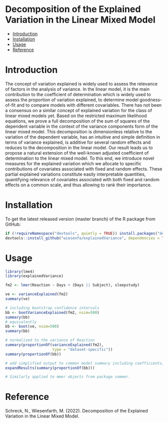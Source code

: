 Decomposition of the Explained Variation in the Linear Mixed Model
================

-   <a href="#introduction" id="toc-introduction">Introduction</a>
-   <a href="#installation" id="toc-installation">Installation</a>
-   <a href="#usage" id="toc-usage">Usage</a>
-   <a href="#reference" id="toc-reference">Reference</a>

# Introduction

The concept of variation explained is widely used to assess the
relevance of factors in the analysis of variance. In the linear model,
it is the main contribution to the coefficient of determination which is
widely used to assess the proportion of variation explained, to
determine model goodness-of-fit and to compare models with different
covariables. There has not been a consensus on a similar concept of
explained variation for the class of linear mixed models yet. Based on
the restricted maximum likelihood equations, we prove a full
decomposition of the sum of squares of the dependent variable in the
context of the variance components form of the linear mixed model. This
decomposition is dimensionless relative to the variation of the
dependent variable, has an intuitive and simple definition in terms of
variance explained, is additive for several random effects and reduces
to the decomposition in the linear model. Our result leads us to propose
a natural extension of the well-known adjusted coefficient of
determination to the linear mixed model. To this end, we introduce novel
measures for the explained variation which we allocate to specific
contributions of covariates associated with fixed and random effects.
These partial explained variations constitute easily interpretable
quantities, quantifying relevance of covariates associated with both
fixed and random effects on a common scale, and thus allowing to rank
their importance.

# Installation

To get the latest released version (master branch) of the R package from
GitHub:

``` r
if (!requireNamespace("devtools", quietly = TRUE)) install.packages("devtools")
devtools::install_github("wiesenfa/explainedVariance", dependencies = TRUE)
```

# Usage

``` r
library(lme4)
library(explainedVariance)

fm2 <- lmer(Reaction ~ Days + (Days || Subject), sleepstudy)

ve <- varianceExplained(fm2)
summary(ve)

# including bootstrap confidence intervals
bb <- bootVarianceExplained(fm2, nsim=500)
summary(bb)
# equivalently 
bb <- boot(ve, nsim=500)
summary(bb)

# normalized to the variance of Reaction
summary(proportionOf(varianceExplained(fm2), 
                     type = "dataset-specific"))
summary(proportionOf(bb))

# add simplified output to common model summary including coefficients, standard errors and p-values
expandResults(summary(proportionOf(bb)))

# Similarly applied to mmer objects from package sommer.
```

# Reference

Schreck, N., Wiesenfarth, M. (2022). Decomposition of the Explained
Variation in the Linear Mixed Model.
